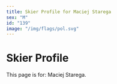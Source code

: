 ```yaml
---
title: Skier Profile for Maciej Starega
sex: "M"
id: "139"
image: "/img/flags/pol.svg" 
---
```


# Skier Profile

This page is for: Maciej Starega.
    